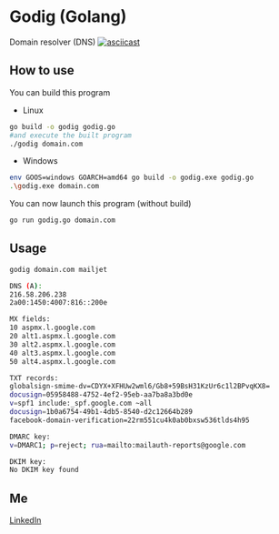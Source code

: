 # Godig (Golang)

Domain resolver (DNS)
[![asciicast](https://asciinema.org/a/2Sc2uQqRosGsC97IbrjbFqsvE)](https://asciinema.org/a/14)

## How to use
You can build this program
- Linux
```bash
go build -o godig godig.go
#and execute the built program
./godig domain.com
```
- Windows
```bash
env GOOS=windows GOARCH=amd64 go build -o godig.exe godig.go
.\godig.exe domain.com
```

You can now launch this program (without build)
```bash
go run godig.go domain.com
```

## Usage

```bash
godig domain.com mailjet

DNS (A):
216.58.206.238
2a00:1450:4007:816::200e

MX fields:
10 aspmx.l.google.com
20 alt1.aspmx.l.google.com
30 alt2.aspmx.l.google.com
40 alt3.aspmx.l.google.com
50 alt4.aspmx.l.google.com

TXT records:
globalsign-smime-dv=CDYX+XFHUw2wml6/Gb8+59BsH31KzUr6c1l2BPvqKX8=
docusign=05958488-4752-4ef2-95eb-aa7ba8a3bd0e
v=spf1 include:_spf.google.com ~all
docusign=1b0a6754-49b1-4db5-8540-d2c12664b289
facebook-domain-verification=22rm551cu4k0ab0bxsw536tlds4h95

DMARC key:
v=DMARC1; p=reject; rua=mailto:mailauth-reports@google.com

DKIM key:
No DKIM key found
```

## Me
[LinkedIn](https://fr.linkedin.com/in/kenji-duriez-9b93bb141)
